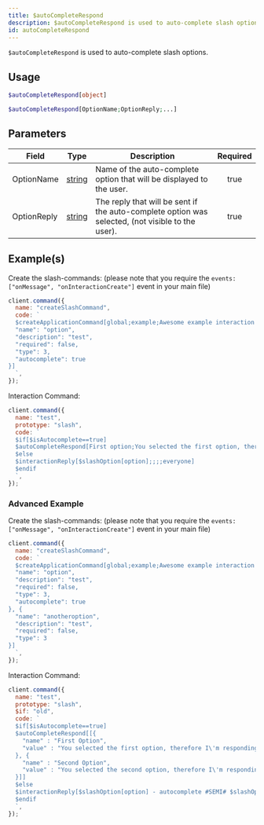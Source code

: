 ```yaml
---
title: $autoCompleteRespond
description: $autoCompleteRespond is used to auto-complete slash options.
id: autoCompleteRespond
---
```


`$autoCompleteRespond` is used to auto-complete slash options.

## Usage

```php
$autoCompleteRespond[object]
```

```php
$autoCompleteRespond[OptionName;OptionReply;...]
```

## Parameters

| Field       | Type                                                                                              | Description                                                                                      | Required |
| ----------- | ------------------------------------------------------------------------------------------------- | ------------------------------------------------------------------------------------------------ | :------: |
| OptionName  | [string](https://developer.mozilla.org/en-US/docs/Web/JavaScript/Reference/Global_Objects/String) | Name of the auto-complete option that will be displayed to the user.                             |   true   |
| OptionReply | [string](https://developer.mozilla.org/en-US/docs/Web/JavaScript/Reference/Global_Objects/String) | The reply that will be sent if the auto-complete option was selected, (not visible to the user). |   true   |

## Example(s)

Create the slash-commands: (please note that you require the `events: ["onMessage", "onInteractionCreate"]` event in
your main file)

```javascript
client.command({
  name: "createSlashCommand",
  code: `
  $createApplicationCommand[global;example;Awesome example interaction command with auto-complete!;true;slash;[{
  "name": "option",
  "description": "test",
  "required": false,
  "type": 3,
  "autocomplete": true
}]
  `,
});
```

Interaction Command:

```javascript
client.command({
  name: "test",
  prototype: "slash",
  code: `
  $if[$isAutocomplete==true]
  $autoCompleteRespond[First option;You selected the first option, therefore I'm responding with this!;Second option;You selected the first second, therefore I'm responding with this!]
  $else
  $interactionReply[$slashOption[option];;;;everyone]
  $endif
  `,
});
```

### Advanced Example

Create the slash-commands: (please note that you require the `events: ["onMessage", "onInteractionCreate"]` event in
your main file)

```javascript
client.command({
  name: "createSlashCommand",
  code: `
  $createApplicationCommand[global;example;Awesome example interaction command with auto-complete!;true;slash;[{
  "name": "option",
  "description": "test",
  "required": false,
  "type": 3,
  "autocomplete": true
}, {
  "name": "anotheroption",
  "description": "test",
  "required": false,
  "type": 3
}]
  `,
});
```

Interaction Command:

```javascript
client.command({
  name: "test",
  prototype: "slash",
  $if: "old",
  code: `
  $if[$isAutocomplete==true]
  $autoCompleteRespond[[{ 
    "name" : "First Option",
    "value" : "You selected the first option, therefore I\'m responding with this!"
  }, {
    "name" : "Second Option",
    "value" : "You selected the second option, therefore I\'m responding with this!"
  }]]
  $else
  $interactionReply[$slashOption[option] - autocomplete #SEMI# $slashOption[anotheroption] - false autocomplete;;;;everyone]
  $endif
  `,
});
```

